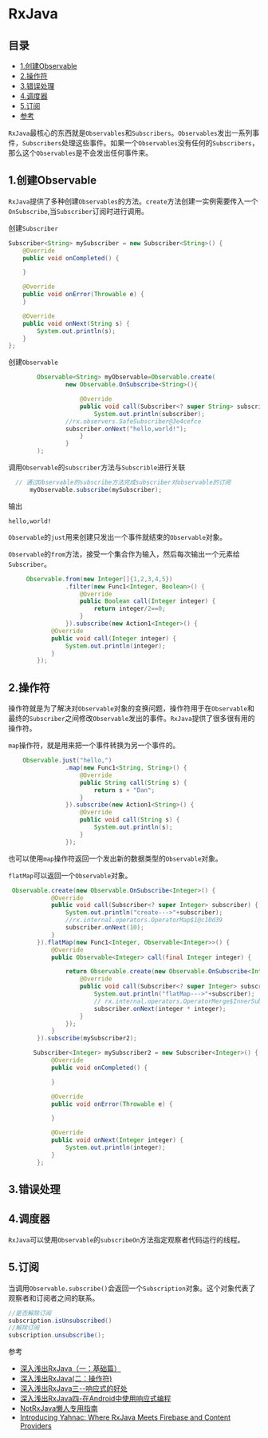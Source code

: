 # RxJava

## 目录

* [1.创建Observable](rxjava.md#1.创建Observable)
* [2.操作符](rxjava.md#2.操作符)
* [3.错误处理](rxjava.md#3.错误处理)
* [4.调度器](rxjava.md#4.调度器)
* [5.订阅](rxjava.md#5.订阅)
* [参考](rxjava.md#参考)

`RxJava`最核心的东西就是`Observables`和`Subscribers`。`Observables`发出一系列事件，`Subscribers`处理这些事件。如果一个`Observables`没有任何的`Subscribers`，那么这个`Observables`是不会发出任何事件来。

## 1.创建Observable <a id="1.&#x521B;&#x5EFA;Observable"></a>

`RxJava`提供了多种创建`Observables`的方法。`create`方法创建一实例需要传入一个`OnSubscribe`,当`Subscriber`订阅时进行调用。

创建`Subscriber`

```java
Subscriber<String> mySubscriber = new Subscriber<String>() {
    @Override
    public void onCompleted() {

    }

    @Override
    public void onError(Throwable e) {
    }

    @Override
    public void onNext(String s) {
        System.out.println(s);
    }
};
```

创建`Observable`

```java
        Observable<String> myObservable=Observable.create(
                new Observable.OnSubscribe<String>(){

                    @Override
                    public void call(Subscriber<? super String> subscriber) {
                        System.out.println(subscriber);
                //rx.observers.SafeSubscriber@3e4cefce
                subscriber.onNext("hello,world!");
                    }
                }
        );
```

调用`Observable`的`subscriber`方法与`Subscrible`进行关联

```java
  // 通过Observable的subscribe方法完成subscriber对observable的订阅
      myObservable.subscribe(mySubscriber);
```

输出

```text
hello,world!
```

`Observable`的`just`用来创建只发出一个事件就结束的`Observable`对象。

`Observable`的`from`方法，接受一个集合作为输入，然后每次输出一个元素给`Subscriber`。

```java
     Observable.from(new Integer[]{1,2,3,4,5})
                .filter(new Func1<Integer, Boolean>() {
                    @Override
                    public Boolean call(Integer integer) {
                        return integer/2==0;
                    }
                }).subscribe(new Action1<Integer>() {
            @Override
            public void call(Integer integer) {
                System.out.println(integer);
            }
        });
```

## 2.操作符 <a id="2.&#x64CD;&#x4F5C;&#x7B26;"></a>

操作符就是为了解决对`Observable`对象的变换问题，操作符用于在`Observable`和最终的`Subscriber`之间修改`Observable`发出的事件。`RxJava`提供了很多很有用的操作符。

`map`操作符，就是用来把一个事件转换为另一个事件的。

```java
    Observable.just("hello,")
                .map(new Func1<String, String>() {
                    @Override
                    public String call(String s) {
                        return s + "Dan";
                    }
                }).subscribe(new Action1<String>() {
                    @Override
                    public void call(String s) {
                        System.out.println(s);
                    }
                });
```

也可以使用`map`操作符返回一个发出新的数据类型的`Observable`对象。

`flatMap`可以返回一个`Observable`对象。

```java
 Observable.create(new Observable.OnSubscribe<Integer>() {
            @Override
            public void call(Subscriber<? super Integer> subscriber) {
                System.out.println("create--->"+subscriber);
                //rx.internal.operators.OperatorMap$1@c10d39
                subscriber.onNext(10);
            }
        }).flatMap(new Func1<Integer, Observable<Integer>>() {
            @Override
            public Observable<Integer> call(final Integer integer) {

                return Observable.create(new Observable.OnSubscribe<Integer>() {
                    @Override
                    public void call(Subscriber<? super Integer> subscriber) {
                        System.out.println("flatMap--->"+subscriber);
                        // rx.internal.operators.OperatorMerge$InnerSubscriber@2b3bc58a
                        subscriber.onNext(integer * integer);
                    }
                });
            }
        }).subscribe(mySubscriber2);
```

```java
       Subscriber<Integer> mySubscriber2 = new Subscriber<Integer>() {
            @Override
            public void onCompleted() {

            }

            @Override
            public void onError(Throwable e) {

            }

            @Override
            public void onNext(Integer integer) {
                System.out.println(integer);
            }
        };
```

## 3.错误处理 <a id="3.&#x9519;&#x8BEF;&#x5904;&#x7406;"></a>

## 4.调度器 <a id="4.&#x8C03;&#x5EA6;&#x5668;"></a>

`RxJava`可以使用`Observable`的`subscribeOn`方法指定观察者代码运行的线程。

## 5.订阅 <a id="5.&#x8BA2;&#x9605;"></a>

当调用`Observable.subscribe()`会返回一个`Subscription`对象。这个对象代表了观察者和订阅者之间的联系。

```java
//是否解除订阅
subscription.isUnsubscribed()
//解除订阅
subscription.unsubscribe();
```

参考

* [深入浅出RxJava（一：基础篇）](http://blog.csdn.net/lzyzsd/article/details/41833541)
* [深入浅出RxJava\(二：操作符\)](http://blog.csdn.net/lzyzsd/article/details/44094895)
* [深入浅出RxJava三--响应式的好处](http://blog.csdn.net/lzyzsd/article/details/44891933)
* [深入浅出RxJava四-在Android中使用响应式编程](http://blog.csdn.net/lzyzsd/article/details/45033611)
* [NotRxJava懒人专用指南](http://www.devtf.cn/?p=323)
* [Introducing Yahnac: Where RxJava Meets Firebase and Content Providers](http://www.malmstein.com/blog/2015/03/28/introducing-yahnac-where-rxjava-meets-content-providers/)

